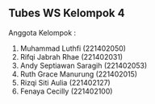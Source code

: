 <h2>Tubes WS Kelompok 4</h2>
<p>
    Anggota Kelompok :
    <ol>
        <li>
            Muhammad Luthfi (221402050)
        </li>
        <li>
            Rifqi Jabrah Rhae (221402031)
        </li>
        <li>
            Andy Septiawan Saragih (221402053)
        </li>
        <li>
            Ruth Grace Manurung (221402015)
        </li>
        <li>
            Rizqi Siti Aulia (221402127)
        </li>
        <li>
            Fenaya Cecilly (221402100)
        </li>
    </ol>
</p>